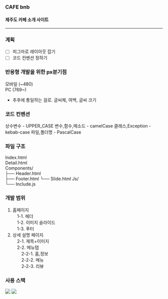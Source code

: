 ### CAFE bnb
#### 제주도 카페 소개 사이트    
---
### 계획
- [ ] 피그마로 레이아웃 잡기
- [ ] 코드 컨벤션 정하기

### 반응형 개발을 위한 px분기점
모바일 (~480)   
PC   (769~)   

* 추후에 통일하는 걸로. 글씨체, 여백, 글씨 크기

### 코드 컨벤션
상수변수 - UPPER_CASE
변수,함수,메소드 - camelCase
클래스,Exception - kebab-case
파일,폴더명 - PascalCase

### 파일 구조
Index.html   
Detail.html   
Components/   
├── Header.html   
├── Footer.html
└── Slide.html
Js/   
└── Include.js   

### 개발 범위
1. 홈페이지   
&emsp;1-1. 헤더   
&emsp;1-2. 이미지 슬라이드   
&emsp;1-3. 푸터    
3. 상세 설명 페이지   
&emsp;2-1. 제목+이미지   
&emsp;2-2. 메뉴탭    
&emsp;&emsp;2-2-1. 홈,정보   
&emsp;&emsp;2-2-2. 메뉴   
&emsp;&emsp;2-2-3. 리뷰

### 사용 스택   
<img src="https://img.shields.io/badge/JavaScript-F7DF1E?style=for-the-badge&logo=JavaScript&logoColor=white">
<img src="https://img.shields.io/badge/HTML5-E34F26?style=for-the-badge&logo=html5&logoColor=white">
